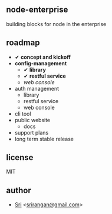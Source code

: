 ## node-enterprise

building blocks for node in the enterprise

## roadmap

- ✔ **concept and kickoff**
- **config-management**
    - ✔ **library**
    - ✔ **restful service**
    - *web console*
- auth management
    - library
    - restful service
    - web console
- cli tool
- public website
    - docs
- support plans
- long term stable release

## license

MIT

## author

- [Sri](http://srirangan.net) <[srirangan@gmail.com](srirangan@gmail.com)>
